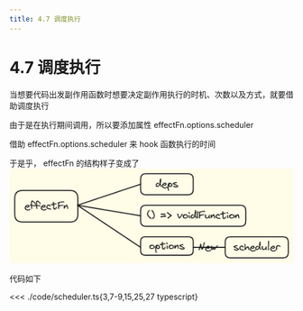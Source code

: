 ```yaml
---
title: 4.7 调度执行
---
```


# 4.7 调度执行

当想要代码出发副作用函数时想要决定副作用执行的时机、次数以及方式，就要借助调度执行

由于是在执行期间调用，所以要添加属性 effectFn.options.scheduler

借助 effectFn.options.scheduler 来 hook 函数执行的时间

于是乎， effectFn 的结构样子变成了 ![effectFN](./images/effectFn.png)

代码如下

<<< ./code/scheduler.ts{3,7-9,15,25,27 typescript}
